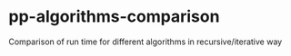 # pp-algorithms-comparison
Comparison of run time for different algorithms in recursive/iterative way
